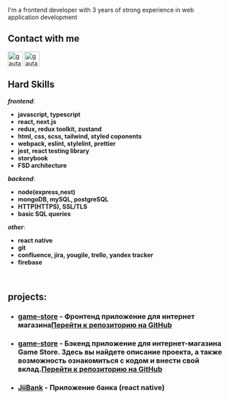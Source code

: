 I'm a frontend developer with 3 years of strong experience in web  application development

<h2>Contact with me</h2>

<p align="left">
<a href="https://t.me/explorrerr" target="blank"><img align="center" src="https://img.icons8.com/color/48/000000/telegram-app--v1.png" alt="gautamkrishnar" height="35" width="35" /></a>
<a href="https://wa.me/79785508821" target="blank"><img align="center" src="https://img.icons8.com/color/48/000000/whatsapp.png" alt="gautamkrishnar" height="35" width="35" /></a>

<h2><b>Hard&nbsp;Skills</b></h2>

***frontend***:
- <b>javascript, typescript</b>
- <b>react, next.js</b>
- <b>redux, redux toolkit, zustand</b>
- <b>html, css, scss, tailwind, styled coponents</b>
- <b>webpack, eslint, stylelint, prettier</b>
- <b>jest, react testing library</b>
- <b>storybook</b>
- <b>FSD architecture</b>

***backend***:
- <b>node(express,nest)</b>
- <b>mongoDB, mySQL, postgreSQL</b>
- <b>HTTP(HTTPS), SSL/TLS</b>
- <b>basic SQL queries</b>

***other***:
- <b>react native</b>
- <b>git</b>
- <b>confluence, jira, yougile, trello, yandex tracker</b>
- <b>firebase</b>

 &nbsp;<h2><b>projects:</b></h2>
 - <h3><a href="https://github.com/ihopeyoucanfly/ya_bao-frontend">game-store</a> - Фронтенд приложение для интернет магазина<a href="https://ya-bao-frontend.vercel.app/">Перейти к репозиторию на GitHub</a></h3> 

 - <h3><a href="https://github.com/ihopeyoucanfly/sideChef-frontend">game-store</a> - Бэкенд приложение для интернет-магазина Game Store. Здесь вы найдете описание проекта, а также возможность ознакомиться с кодом и внести свой вклад.<a href="https://github.com/ihopeyoucanfly/gameStore-backend">Перейти к репозиторию на GitHub</a></h3> 

 - <h3><a href="https://github.com/ihopeyoucanfly/JiiBank">JiiBank</a> - Приложение банка (react native)</h3> 

